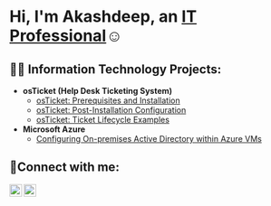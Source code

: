 <h1>Hi, I'm Akashdeep, an <a href="https://www.linkedin.com/in/akashdeep-akahsdeep-442242253/">IT Professional</a>☺</h1>

<h2>👨‍💻 Information Technology Projects:</h2>

- <b>osTicket (Help Desk Ticketing System)</b>
  - [osTicket: Prerequisites and Installation](https://github.com/akashdeep302003/osticket-prereqs)
  - [osTicket: Post-Installation Configuration](https://github.com/akashdeep302003/post-install-config)
  - [osTicket: Ticket Lifecycle Examples](https://github.com/akashdeep302003/ticket-lifecycle)
- <b>Microsoft Azure</b>
  - [Configuring On-premises Active Directory within Azure VMs](https://github.com/akashdeep302003/configure-ad)

<h2>🤳Connect with me:</h2>

[<img align="left" alt="Josh | LinkedIn" width="22px" src="https://cdn.jsdelivr.net/npm/simple-icons@v3/icons/linkedin.svg" />][linkedin]
[<img align="left" alt="Josh | Instagram" width="22px" src="https://cdn.jsdelivr.net/npm/simple-icons@v3/icons/instagram.svg" />][instagram]

[instagram]: https://www.instagram.com/sanhotraa22
[linkedin]: https://linkedin.com/in/akashdeep-akashdeep
